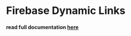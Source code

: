 # Firebase Dynamic Links

#### read full documentation [here](https://firebase.google.com/docs/reference/dynamic-links/link-shortener?authuser=0)
